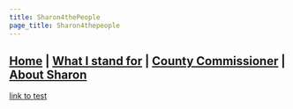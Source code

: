 ```yaml
---
title: Sharon4thePeople
page_title: Sharon4thepeople
---
```


## [Home](./ReadMe.md) | [What I stand for](./whatistandfor.md) | [County Commissioner](./countycommissioner.md) | [About Sharon](./aboutsharon.md) 




[link to test](./test.md)
